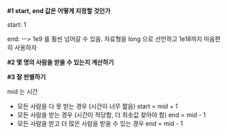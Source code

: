 **#1 start, end 값은 어떻게 지정할 것인가**

start: 1

end: ㅡ> 1e9 를 훨씬 넘어갈 수 있음. 자료형을 long 으로 선언하고 1e18까지 마음편히 사용하자

**#2 몇 명의 사람을 받을 수 있는지 계산하기**

**#3 잘 판별하기**

mid 는 시간

- 모든 사람을 다 못 받는 경우 (시간이 너무 짧음) start = mid + 1
- 모든 사람을 받는 경우 (시간이 적당함, 더 최솟값 찾아야 함)  end = mid - 1
- 모든 사람을 받고 더 많은 사람을 받을 수 있는 경우 end = mid - 1

